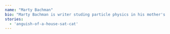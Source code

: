 ```yaml
---
name: "Marty Bachman"
bio: "Marty Bachman is writer studing particle physics in his mother's basement with her 3 cats."
stories: 
  - 'anguish-of-a-house-sat-cat'
---
```

